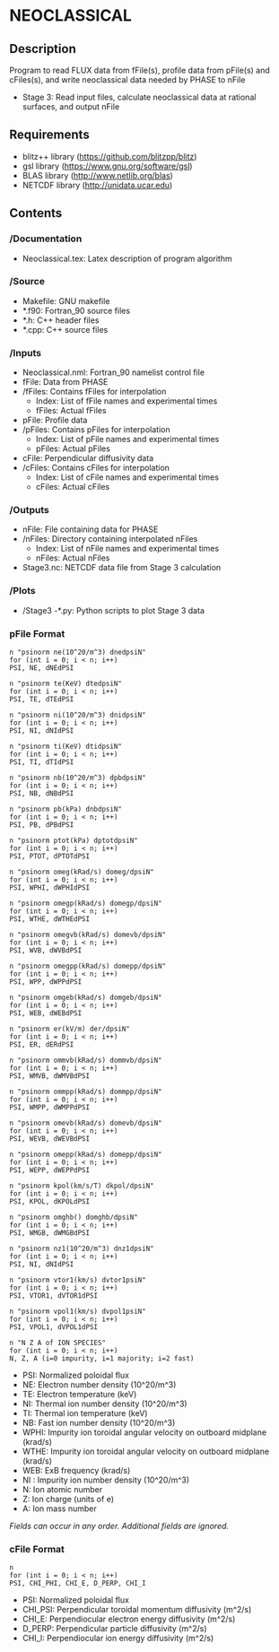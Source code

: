 # NEOCLASSICAL

## Description

   Program to read FLUX data from fFile(s), profile data from pFile(s) 
   and cFiles(s), and write neoclassical data needed by PHASE to nFile
   - Stage 3:
     Read input files, calculate neoclassical data at rational 
     surfaces, and output nFile

## Requirements

   - blitz++ library (https://github.com/blitzpp/blitz)
   - gsl library (https://www.gnu.org/software/gsl)
   - BLAS library (http://www.netlib.org/blas)
   - NETCDF library (http://unidata.ucar.edu)

## Contents

### /Documentation
- Neoclassical.tex: Latex description of program algorithm
	  
### /Source

- Makefile: GNU makefile
- *.f90: Fortran_90 source files
- *.h: C++ header files
- *.cpp: C++ source files
	 
### /Inputs

- Neoclassical.nml: Fortran_90 namelist control file
- fFile: Data from PHASE
- /fFiles: Contains fFiles for interpolation
  - Index: List of fFile names and experimental times
  - fFiles: Actual fFiles
- pFile: Profile data
- /pFiles: Contains pFiles for interpolation
  - Index: List of pFile names and experimental times
  - pFiles: Actual pFiles
- cFile: Perpendicular diffusivity data
- /cFiles: Contains cFiles for interpolation
  - Index: List of cFile names and experimental times
  - cFiles: Actual cFiles
	  
### /Outputs

- nFile: File containing data for PHASE
- /nFiles: Directory containing interpolated nFiles 
  - Index: List of nFile names and experimental times
  - nFiles: Actual nFiles
- Stage3.nc: NETCDF data file from Stage 3 calculation
	  
### /Plots

- /Stage3
  -*.py: Python scripts to plot Stage 3 data

### pFile Format

	n "psinorm ne(10^20/m^3) dnedpsiN"
	for (int i = 0; i < n; i++)
	PSI, NE, dNEdPSI
	
	n "psinorm te(KeV) dtedpsiN"
	for (int i = 0; i < n; i++)
	PSI, TE, dTEdPSI
	
	n "psinorm ni(10^20/m^3) dnidpsiN"
	for (int i = 0; i < n; i++)
	PSI, NI, dNIdPSI
	
	n "psinorm ti(KeV) dtidpsiN"
	for (int i = 0; i < n; i++)
	PSI, TI, dTIdPSI
	
	n "psinorm nb(10^20/m^3) dpbdpsiN"
	for (int i = 0; i < n; i++)
	PSI, NB, dNBdPSI

	n "psinorm pb(kPa) dnbdpsiN"
	for (int i = 0; i < n; i++)
	PSI, PB, dPBdPSI

	n "psinorm ptot(kPa) dptotdpsiN"
	for (int i = 0; i < n; i++)
	PSI, PTOT, dPTOTdPSI
	
	n "psinorm omeg(kRad/s) domeg/dpsiN"
	for (int i = 0; i < n; i++)
	PSI, WPHI, dWPHIdPSI

	n "psinorm omegp(kRad/s) domegp/dpsiN"
	for (int i = 0; i < n; i++)
	PSI, WTHE, dWTHEdPSI

	n "psinorm omegvb(kRad/s) domevb/dpsiN"
	for (int i = 0; i < n; i++)
	PSI, WVB, dWVBdPSI

	n "psinorm omegpp(kRad/s) domepp/dpsiN"
	for (int i = 0; i < n; i++)
	PSI, WPP, dWPPdPSI
	
	n "psinorm omgeb(kRad/s) domgeb/dpsiN"
	for (int i = 0; i < n; i++)
	PSI, WEB, dWEBdPSI

	n "psinorm er(kV/m) der/dpsiN"
	for (int i = 0; i < n; i++)
	PSI, ER, dERdPSI

	n "psinorm ommvb(kRad/s) dommvb/dpsiN"
	for (int i = 0; i < n; i++)
	PSI, WMVB, dWMVBdPSI

	n "psinorm ommpp(kRad/s) dommpp/dpsiN"
	for (int i = 0; i < n; i++)
	PSI, WMPP, dWMPPdPSI

	n "psinorm omevb(kRad/s) domevb/dpsiN"
	for (int i = 0; i < n; i++)
	PSI, WEVB, dWEVBdPSI

	n "psinorm omepp(kRad/s) domepp/dpsiN"
	for (int i = 0; i < n; i++)
	PSI, WEPP, dWEPPdPSI

	n "psinorm kpol(km/s/T) dkpol/dpsiN"
	for (int i = 0; i < n; i++)
	PSI, KPOL, dKPOLdPSI

	n "psinorm omghb() domghb/dpsiN"
	for (int i = 0; i < n; i++)
	PSI, WMGB, dWMGBdPSI
	
	n "psinorm nz1(10^20/m^3) dnz1dpsiN"
	for (int i = 0; i < n; i++)
	PSI, NI, dNIdPSI

	n "psinorm vtor1(km/s) dvtor1psiN"
	for (int i = 0; i < n; i++)
	PSI, VTOR1, dVTOR1dPSI

	n "psinorm vpol1(km/s) dvpol1psiN"
	for (int i = 0; i < n; i++)
	PSI, VPOL1, dVPOL1dPSI
	
	n "N Z A of ION SPECIES"
	for (int i = 0; i < n; i++)
	N, Z, A (i=0 impurity, i=1 majority; i=2 fast)

 - PSI:   Normalized poloidal flux
 - NE:    Electron number density (10^20/m^3)
 - TE:    Electron temperature (keV)
 - NI:    Thermal ion number density (10^20/m^3)
 - TI:    Thermal ion temperature (keV)
 - NB:    Fast ion number density (10^20/m^3)
 - WPHI:  Impurity ion toroidal angular velocity on outboard midplane (krad/s)
 - WTHE:  Impurity ion toroidal angular velocity on outboard midplane (krad/s)	
 - WEB:   ExB frequency (krad/s)
 - NI :   Impurity ion number density (10^20/m^3)
 - N:     Ion atomic number
 - Z:     Ion charge (units of e)
 - A:     Ion mass number

 *Fields can occur in any order. Additional fields are ignored.*
 
 ### cFile Format
 
    n
    for (int i = 0; i < n; i++)
    PSI, CHI_PHI, CHI_E, D_PERP, CHI_I
	
 - PSI:     Normalized poloidal flux	
 - CHI_PSI: Perpendicular toroidal momentum diffusivity (m^2/s)
 - CHI_E:   Perpendiocular electron energy diffusivity (m^2/s)
 - D_PERP:  Perpendicular particle diffusivity (m^2/s)
 - CHI_I:   Perpendiocular ion energy diffusivity (m^2/s)
